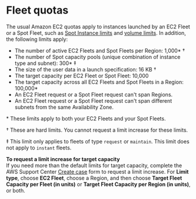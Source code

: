 # Fleet quotas<a name="fleet-quotas"></a>

The usual Amazon EC2 quotas apply to instances launched by an EC2 Fleet or a Spot Fleet, such as [Spot Instance limits](using-spot-limits.md) and [volume limits](volume_limits.md)\. In addition, the following limits apply:
+ The number of active EC2 Fleets and Spot Fleets per Region: 1,000\* †
+ The number of Spot capacity pools \(unique combination of instance type and subnet\): 300\* ‡
+ The size of the user data in a launch specification: 16 KB †
+ The target capacity per EC2 Fleet or Spot Fleet: 10,000
+ The target capacity across all EC2 Fleets and Spot Fleets in a Region: 100,000\*
+ An EC2 Fleet request or a Spot Fleet request can't span Regions\.
+ An EC2 Fleet request or a Spot Fleet request can't span different subnets from the same Availability Zone\.

\* These limits apply to both your EC2 Fleets and your Spot Fleets\.

† These are hard limits\. You cannot request a limit increase for these limits\.

‡ This limit only applies to fleets of type `request` or `maintain`\. This limit does not apply to `instant` fleets\.

**To request a limit increase for target capacity**  
If you need more than the default limits for target capacity, complete the AWS Support Center [Create case](https://console.aws.amazon.com/support/home#/case/create?issueType=service-limit-increase&limitType=service-code-ec2-fleet) form to request a limit increase\. For **Limit type**, choose **EC2 Fleet**, choose a Region, and then choose **Target Fleet Capacity per Fleet \(in units\)** or **Target Fleet Capacity per Region \(in units\)**, or both\.